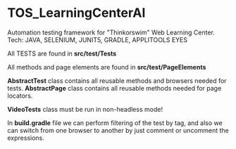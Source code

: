# TOS_LearningCenterAI
Automation testing framework for "Thinkorswim" Web Learning Center. Tech: JAVA, SELENIUM, JUNIT5, GRADLE, APPLITOOLS EYES 

All TESTS are found in **src/test/Tests**

All methods and page elements are found in **src/test/PageElements**

**AbstractTest** class contains all reusable methods and browsers needed for tests.
**AbstractPage** class contains all reusable methods needed for page locators. 

**VideoTests** class must be run in non-headless mode!

In **build.gradle** file we can perform filtering of the test by tag, and also we can switch from one browser to another by just comment or uncomment the expressions. 
